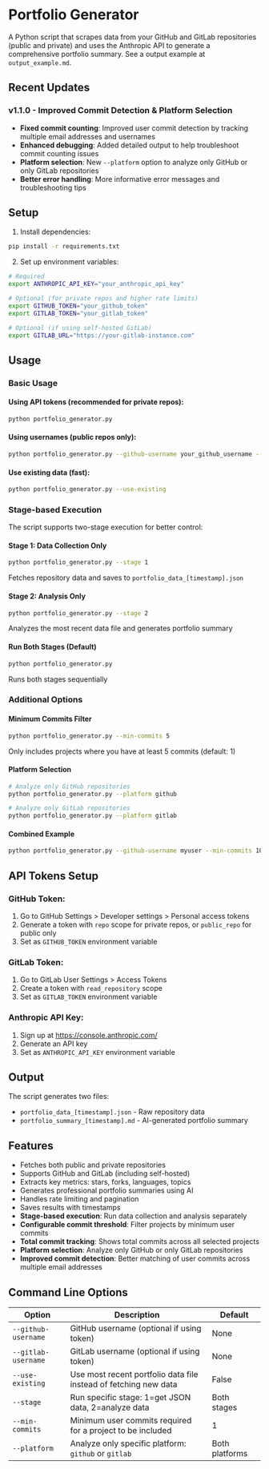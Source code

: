 # Portfolio Generator

A Python script that scrapes data from your GitHub and GitLab repositories (public and private) and uses the Anthropic API to generate a comprehensive portfolio summary. See a output example at `output_example.md`.

## Recent Updates

### v1.1.0 - Improved Commit Detection & Platform Selection
- **Fixed commit counting**: Improved user commit detection by tracking multiple email addresses and usernames
- **Enhanced debugging**: Added detailed output to help troubleshoot commit counting issues
- **Platform selection**: New `--platform` option to analyze only GitHub or only GitLab repositories
- **Better error handling**: More informative error messages and troubleshooting tips

## Setup

1. Install dependencies:
```bash
pip install -r requirements.txt
```

2. Set up environment variables:
```bash
# Required
export ANTHROPIC_API_KEY="your_anthropic_api_key"

# Optional (for private repos and higher rate limits)
export GITHUB_TOKEN="your_github_token"
export GITLAB_TOKEN="your_gitlab_token"

# Optional (if using self-hosted GitLab)
export GITLAB_URL="https://your-gitlab-instance.com"
```

## Usage

### Basic Usage

#### Using API tokens (recommended for private repos):
```bash
python portfolio_generator.py
```

#### Using usernames (public repos only):
```bash
python portfolio_generator.py --github-username your_github_username --gitlab-username your_gitlab_username
```

#### Use existing data (fast):
```bash
python portfolio_generator.py --use-existing
```

### Stage-based Execution

The script supports two-stage execution for better control:

#### Stage 1: Data Collection Only
```bash
python portfolio_generator.py --stage 1
```
Fetches repository data and saves to `portfolio_data_[timestamp].json`

#### Stage 2: Analysis Only
```bash
python portfolio_generator.py --stage 2
```
Analyzes the most recent data file and generates portfolio summary

#### Run Both Stages (Default)
```bash
python portfolio_generator.py
```
Runs both stages sequentially

### Additional Options

#### Minimum Commits Filter
```bash
python portfolio_generator.py --min-commits 5
```
Only includes projects where you have at least 5 commits (default: 1)

#### Platform Selection
```bash
# Analyze only GitHub repositories
python portfolio_generator.py --platform github

# Analyze only GitLab repositories
python portfolio_generator.py --platform gitlab
```

#### Combined Example
```bash
python portfolio_generator.py --github-username myuser --min-commits 10 --stage 1
```

## API Tokens Setup

### GitHub Token:
1. Go to GitHub Settings > Developer settings > Personal access tokens
2. Generate a token with `repo` scope for private repos, or `public_repo` for public only
3. Set as `GITHUB_TOKEN` environment variable

### GitLab Token:
1. Go to GitLab User Settings > Access Tokens
2. Create a token with `read_repository` scope
3. Set as `GITLAB_TOKEN` environment variable

### Anthropic API Key:
1. Sign up at https://console.anthropic.com/
2. Generate an API key
3. Set as `ANTHROPIC_API_KEY` environment variable

## Output

The script generates two files:
- `portfolio_data_[timestamp].json` - Raw repository data
- `portfolio_summary_[timestamp].md` - AI-generated portfolio summary

## Features

- Fetches both public and private repositories
- Supports GitHub and GitLab (including self-hosted)
- Extracts key metrics: stars, forks, languages, topics
- Generates professional portfolio summaries using AI
- Handles rate limiting and pagination
- Saves results with timestamps
- **Stage-based execution**: Run data collection and analysis separately
- **Configurable commit threshold**: Filter projects by minimum user commits
- **Total commit tracking**: Shows total commits across all selected projects
- **Platform selection**: Analyze only GitHub or only GitLab repositories
- **Improved commit detection**: Better matching of user commits across multiple email addresses

## Command Line Options

| Option | Description | Default |
|--------|-------------|---------|
| `--github-username` | GitHub username (optional if using token) | None |
| `--gitlab-username` | GitLab username (optional if using token) | None |
| `--use-existing` | Use most recent portfolio data file instead of fetching new data | False |
| `--stage` | Run specific stage: 1=get JSON data, 2=analyze data | Both stages |
| `--min-commits` | Minimum user commits required for a project to be included | 1 |
| `--platform` | Analyze only specific platform: `github` or `gitlab` | Both platforms |

